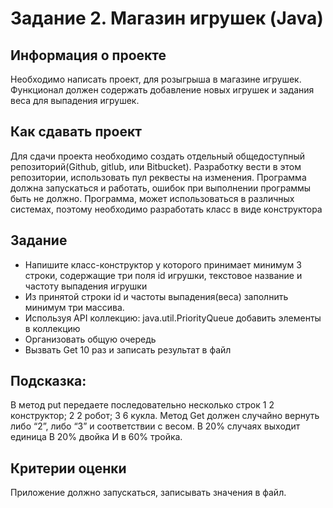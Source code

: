 # Задание 2. Магазин игрушек (Java)
## Информация о проекте
 Необходимо написать проект, для розыгрыша в магазине игрушек. Функционал
    должен содержать добавление новых игрушек и задания веса для выпадения
    игрушек.
## Как сдавать проект
Для сдачи проекта необходимо создать отдельный общедоступный
репозиторий(Github, gitlub, или Bitbucket). Разработку вести в этом
репозитории, использовать пул реквесты на изменения. 
 Программа должна
запускаться и работать, ошибок при выполнении программы быть не должно.
Программа, может использоваться в различных системах, поэтому необходимо
разработать класс в виде конструктора
## Задание
* Напишите класс-конструктор у которого принимает минимум 3 строки,
содержащие три поля id игрушки, текстовое название и частоту выпадения
игрушки
* Из принятой строки id и частоты выпадения(веса) заполнить минимум три
массива.
* Используя API коллекцию: java.util.PriorityQueue добавить элементы в
коллекцию
* Организовать общую очередь 
* Вызвать Get 10 раз и записать результат в
файл
## Подсказка:
В метод put передаете последовательно несколько строк
1 2 конструктор;
2 2 робот;
3 6 кукла.
Метод Get должен случайно вернуть либо “2”, либо “3” и соответствии с весом.
В 20% случаях выходит единица
В 20% двойка
И в 60% тройка.
## Критерии оценки
Приложение должно запускаться, записывать значения в файл.